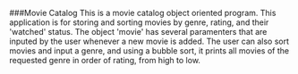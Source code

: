 ###Movie Catalog
This is a movie catalog object oriented program. This application is for storing and sorting movies by genre, rating, and their 'watched' status. The object 'movie' has several paramenters that are inputed by the user whenever a new movie is added. The user can also sort movies and input a genre, and using a bubble sort, it prints all movies of the requested genre in order of rating, from high to low.
